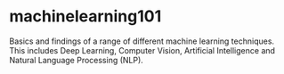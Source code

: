 # machinelearning101
Basics and findings of a range of different machine learning techniques. This includes Deep Learning, Computer Vision, Artificial Intelligence and Natural Language Processing (NLP).
